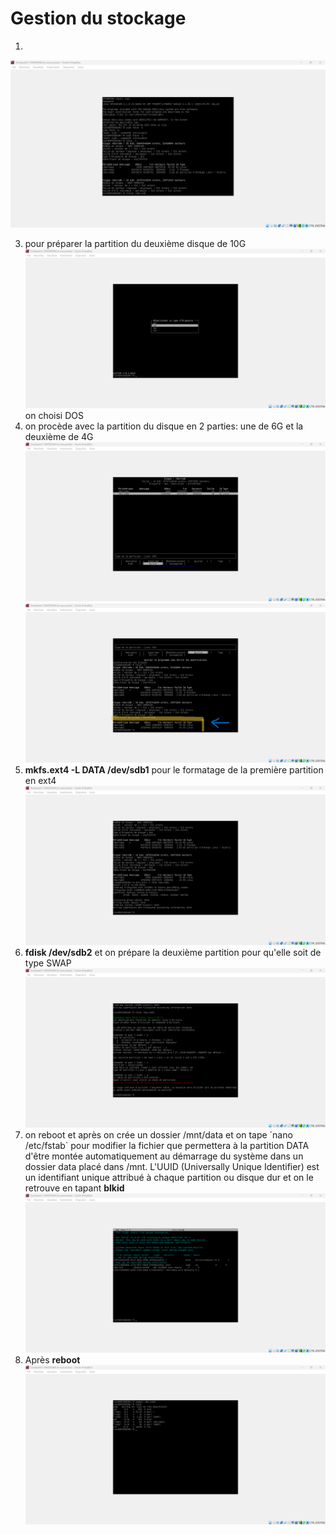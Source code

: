 # Gestion du stockage

1.
![**fdisk -l** pour voir les périphériques](https://github.com/Barbara-eli/TSSR-Checkpoint-1/blob/main/Ressources/1.png?raw=true)

3. pour préparer la partition du deuxième disque de 10G
![**cfdisk /dev/sdb**](https://github.com/Barbara-eli/TSSR-Checkpoint-1/blob/main/Ressources/2.png?raw=true)
on choisi DOS
4. on procède avec la partition du disque en 2 parties: une de 6G et la deuxième de 4G
![](https://github.com/Barbara-eli/TSSR-Checkpoint-1/blob/main/Ressources/4.png?raw=true)
![](https://github.com/Barbara-eli/TSSR-Checkpoint-1/blob/main/Ressources/5.png?raw=true)
5. **mkfs.ext4 -L DATA /dev/sdb1** pour le formatage de la première partition en ext4
![](https://github.com/Barbara-eli/TSSR-Checkpoint-1/blob/main/Ressources/6.png?raw=true)
6. **fdisk /dev/sdb2** et on prépare la deuxième partition pour qu'elle soit de type SWAP
![](https://github.com/Barbara-eli/TSSR-Checkpoint-1/blob/main/Ressources/7.png?raw=true)
7. on reboot et après on crée un dossier /mnt/data et on tape ´nano /etc/fstab´ pour modifier la fichier que permettera à la partition DATA d'être montée automatiquement au démarrage du système dans un dossier data placé dans /mnt.
L'UUID (Universally Unique Identifier) est un identifiant unique attribué à chaque partition ou disque dur et on le retrouve en tapant **blkid**
![](https://github.com/Barbara-eli/TSSR-Checkpoint-1/blob/main/Ressources/8.png?raw=true)
8. Après **reboot**
![](https://github.com/Barbara-eli/TSSR-Checkpoint-1/blob/main/Ressources/10.png?raw=true)
